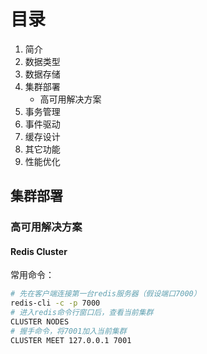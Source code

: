 # 目录

1. 简介
2. 数据类型
3. 数据存储
4. 集群部署
   - 高可用解决方案
5. 事务管理
6. 事件驱动
7. 缓存设计
8. 其它功能
9. 性能优化



## 集群部署



### 高可用解决方案



#### Redis Cluster

常用命令：

```sh
# 先在客户端连接第一台redis服务器（假设端口7000）
redis-cli -c -p 7000
# 进入redis命令行窗口后，查看当前集群
CLUSTER NODES
# 握手命令，将7001加入当前集群
CLUSTER MEET 127.0.0.1 7001
```



